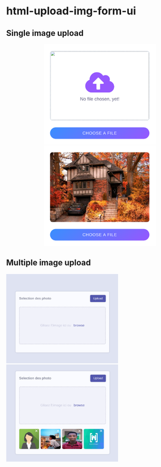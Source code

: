 # html-upload-img-form-ui

## Single image upload

<p align="center">
  <img width="300em" src="img/single/single-empty.png" />
  <img width="300em" src="img/single/single-full.png" />
</p>

## Multiple image upload

<p align="start">
  <img width="300em" src="img/multi/multi-empty.png" />
  <img width="300em" src="img/multi/multy-full.png" />
</p>
